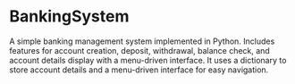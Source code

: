 # BankingSystem
A simple banking management system implemented in Python. Includes features for account creation, deposit, withdrawal, balance check, and account details display with a menu-driven interface.
It uses a dictionary to store account details and a menu-driven interface for easy navigation.
